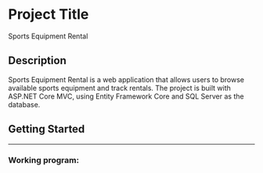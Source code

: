 # Project Title

Sports Equipment Rental

## Description

Sports Equipment Rental is a web application that allows users to browse available sports equipment and track rentals.
The project is built with ASP.NET Core MVC, using Entity Framework Core and SQL Server as the database. 

## Getting Started

---

### Working program:

